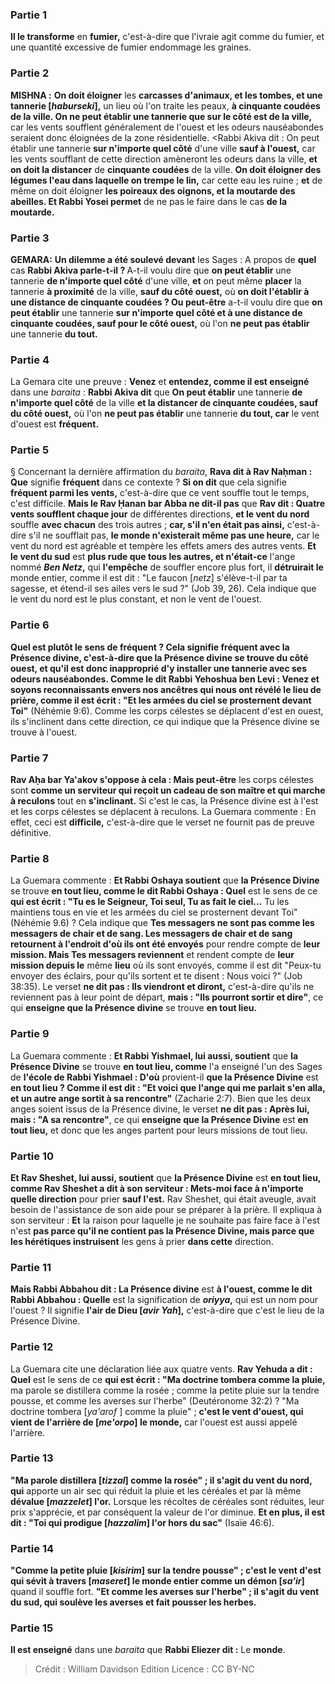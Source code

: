 
### Partie 1
<b>Il le transforme</b> en <b>fumier,</b> c'est-à-dire que l'ivraie agit comme du fumier, et une quantité excessive de fumier endommage les graines.

### Partie 2
<strong>MISHNA :</strong> <b>On doit éloigner</b> les <b>carcasses d'animaux, et les tombes, et une tannerie [<i>haburseki</i>],</b> un lieu où l'on traite les peaux, <b>à cinquante coudées de la ville. On ne peut établir une tannerie que sur le côté est de la ville,</b> car les vents soufflent généralement de l'ouest et les odeurs nauséabondes seraient donc éloignées de la zone résidentielle. <Rabbi Akiva dit : On peut établir</b> une tannerie <b>sur n'importe quel côté</b> d'une ville <b>sauf à l'ouest,</b> car les vents soufflant de cette direction amèneront les odeurs dans la ville, <b>et on doit la distancer</b> de <b>cinquante coudées</b> de la ville. <b>On doit éloigner des légumes l'eau dans laquelle on trempe le lin,</b> car cette eau les ruine ; <b>et</b> de même on doit éloigner <b>les poireaux des oignons, et la moutarde des abeilles. Et Rabbi Yosei permet</b> de ne pas le faire dans le cas <b>de la moutarde.</b>

### Partie 3
<strong>GEMARA:</strong> <b>Un dilemme a été soulevé devant</b> les Sages : A propos de <b>quel</b> cas <b>Rabbi Akiva parle-t-il ? </b> A-t-il voulu dire que <b>on peut établir</b> une tannerie <b>de n'importe quel côté</b> d'une ville, <b>et</b> on peut même <b>placer</b> la tannerie <b>à proximité</b> de la ville, <b>sauf du côté ouest,</b> où <b>on doit l'établir à une distance de cinquante coudées ? Ou peut-être</b> a-t-il voulu dire que <b>on peut établir</b> une tannerie <b>sur n'importe quel côté et à une distance de cinquante coudées, sauf pour le côté ouest,</b> où l'on <b>ne peut pas établir</b> une tannerie <b>du tout.</b>

### Partie 4
La Gemara cite une preuve : <b>Venez</b> et <b>entendez, comme il est enseigné</b> dans une <i>baraita</i> : <b>Rabbi Akiva dit</b> que <b>On peut établir</b> une tannerie <b>de n'importe quel côté</b> de la ville <b>et la distancer de cinquante coudées, sauf du côté ouest,</b> où l'on <b>ne peut pas établir</b> une tannerie <b>du tout, car</b> le vent d'ouest est <b>fréquent.</b>

### Partie 5
§ Concernant la dernière affirmation du <i>baraita</i>, <b>Rava dit à Rav Naḥman : Que</b> signifie <b>fréquent</b> dans ce contexte ? <b>Si on dit</b> que cela signifie <b>fréquent parmi les vents,</b> c'est-à-dire que ce vent souffle tout le temps, c'est difficile. <b>Mais le Rav Ḥanan bar Abba ne dit-il pas</b> que <b>Rav dit : Quatre vents soufflent chaque jour</b> de différentes directions, <b>et le vent du nord</b> souffle <b>avec chacun</b> des trois autres ; <b>car, s'il n'en était pas ainsi,</b> c'est-à-dire s'il ne soufflait pas, <b>le monde n'existerait même pas une heure,</b> car le vent du nord est agréable et tempère les effets amers des autres vents. <b>Et le vent du sud</b> est <b>plus rude que tous les autres, et n'était-ce</b> l'ange nommé <b><i>Ben Netz</i>,</b> qui <b>l'empêche</b> de souffler encore plus fort, il <b>détruirait le</b> monde entier, comme il est dit : "Le faucon [<i>netz</i>] s'élève-t-il par ta sagesse, et étend-il ses ailes vers le sud ?"</b> (Job 39, 26). Cela indique que le vent du nord est le plus constant, et non le vent de l'ouest.

### Partie 6
<b>Quel est plutôt le sens de <b>fréquent</b> ? Cela signifie <b>fréquent avec la Présence divine,</b> c'est-à-dire que la Présence divine se trouve du côté ouest, et qu'il est donc inapproprié d'y installer une tannerie avec ses odeurs nauséabondes. <b>Comme le dit Rabbi Yehoshua ben Levi : Venez et soyons reconnaissants envers nos ancêtres qui nous ont révélé</b> le lieu de prière, comme il est écrit : "Et les armées du ciel se prosternent devant Toi"</b> (Néhémie 9:6). Comme les corps célestes se déplacent d'est en ouest, ils s'inclinent dans cette direction, ce qui indique que la Présence divine se trouve à l'ouest.

### Partie 7
<b>Rav Aḥa bar Ya'akov s'oppose à cela : Mais peut-être</b> les corps célestes sont <b>comme un serviteur qui reçoit un cadeau de son maître et qui marche à reculons</b> tout en <b>s'inclinant.</b> Si c'est le cas, la Présence divine est à l'est et les corps célestes se déplacent à reculons. La Guemara commente : En effet, ceci est <b>difficile,</b> c'est-à-dire que le verset ne fournit pas de preuve définitive.

### Partie 8
La Guemara commente : <b>Et Rabbi Oshaya soutient</b> que <b>la Présence Divine</b> se trouve <b>en tout lieu, comme le dit Rabbi Oshaya : Quel</b> est le sens de ce <b>qui est écrit : "Tu es le Seigneur, Toi seul, Tu as fait le ciel...</b> Tu les maintiens tous en vie et les armées du ciel se prosternent devant Toi" (Néhémie 9.6) ? Cela indique que <b>Tes messagers ne sont pas comme les messagers de chair et de sang. Les messagers de chair et de sang retournent à l'endroit d'où ils ont été envoyés</b> pour rendre compte de <b>leur mission. Mais Tes messagers reviennent</b> et rendent compte de <b>leur mission depuis le</b> même <b>lieu</b> où ils sont envoyés, comme il est dit "Peux-tu envoyer des éclairs, pour qu'ils sortent et te disent : Nous voici ?"</b> (Job 38:35). Le verset <b>ne dit pas : Ils viendront et diront,</b> c'est-à-dire qu'ils ne reviennent pas à leur point de départ, <b>mais : "Ils pourront sortir et dire"</b>, ce qui <b>enseigne que la Présence divine</b> se trouve <b>en tout lieu.</b>

### Partie 9
La Guemara commente : <b>Et Rabbi Yishmael, lui aussi, soutient</b> que <b>la Présence Divine</b> se trouve <b>en tout lieu, comme</b> l'a enseigné l'un des Sages de <b>l'école de Rabbi Yishmael : D'où</b> provient-il <b>que la Présence Divine</b> est <b>en tout lieu ? Comme il est dit : "Et voici que l'ange qui me parlait s'en alla, et un autre ange sortit à sa rencontre"</b> (Zacharie 2:7). Bien que les deux anges soient issus de la Présence divine, le verset <b>ne dit pas : Après lui, mais : "A sa rencontre"</b>, ce qui <b>enseigne que la Présence Divine</b> est <b>en tout lieu,</b> et donc que les anges partent pour leurs missions de tout lieu.

### Partie 10
<b>Et Rav Sheshet, lui aussi, soutient</b> que <b>la Présence Divine</b> est <b>en tout lieu, comme Rav Sheshet a dit à son serviteur : Mets-moi face à n'importe quelle direction</b> pour prier <b>sauf l'est.</b> Rav Sheshet, qui était aveugle, avait besoin de l'assistance de son aide pour se préparer à la prière. Il expliqua à son serviteur : <b>Et</b> la raison pour laquelle je ne souhaite pas faire face à l'est n'est <b>pas parce qu'il ne contient pas la Présence Divine, mais parce que les hérétiques instruisent</b> les gens à prier <b>dans cette</b> direction.

### Partie 11
<b>Mais Rabbi Abbahou dit : La Présence divine</b> est <b>à l'ouest, comme le dit Rabbi Abbahou : Quelle</b> est la signification de <b><i>oriyya</i>,</b> qui est un nom pour l'ouest ? Il signifie <b>l'air de Dieu [<i>avir Yah</i>],</b> c'est-à-dire que c'est le lieu de la Présence Divine.

### Partie 12
La Guemara cite une déclaration liée aux quatre vents. <b>Rav Yehuda a dit : Quel</b> est le sens de ce <b>qui est écrit : "Ma doctrine tombera comme la pluie,</b> ma parole se distillera comme la rosée ; comme la petite pluie sur la tendre pousse, et comme les averses sur l'herbe" (Deutéronome 32:2) ? "Ma doctrine tombera [<i>ya'arof</i> ] comme la pluie" ; <b>c'est le vent d'ouest, qui vient de l'arrière de [<i>me'orpo</i>] le monde,</b> car l'ouest est aussi appelé l'arrière.

### Partie 13
<b>"Ma parole distillera [<i>tizzal</i>] comme la rosée" ; il s'agit du vent du nord, qui</b> apporte un air sec qui réduit la pluie et les céréales et par là même <b>dévalue [<i>mazzelet</i>] l'or.</b> Lorsque les récoltes de céréales sont réduites, leur prix s'apprécie, et par conséquent la valeur de l'or diminue. <b>Et en plus, il est dit : "Toi qui prodigue [<i>hazzalim</i>] l'or hors du sac"</b> (Isaïe 46:6).

### Partie 14
<b>"Comme la petite pluie [<i>kisirim</i>] sur la tendre pousse" ; c'est le vent d'est qui sévit à travers [<i>maseret</i>] le monde entier comme un démon [<i>sa'ir</i>]</b> quand il souffle fort. <b>"Et comme les averses sur l'herbe" ; il s'agit du vent du sud, qui soulève les averses et fait pousser les herbes.</b>

### Partie 15
<b>Il est enseigné</b> dans une <i>baraita</i> que <b>Rabbi Eliezer dit :</b> Le <b>monde</b>.

>Crédit : William Davidson Edition
>Licence : CC BY-NC